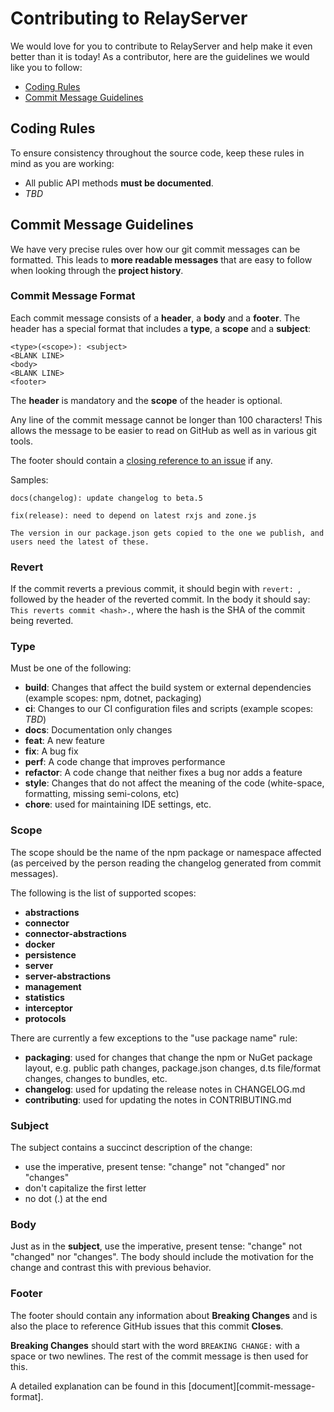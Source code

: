 # Contributing to RelayServer

We would love for you to contribute to RelayServer and help make it even better than it is today! As a contributor, here
are the guidelines we would like you to follow:

- [Coding Rules](#rules)
- [Commit Message Guidelines](#commit)

## <a name="rules"></a> Coding Rules

To ensure consistency throughout the source code, keep these rules in mind as you are working:

- All public API methods **must be documented**.
- _TBD_

## <a name="commit"></a> Commit Message Guidelines

We have very precise rules over how our git commit messages can be formatted. This leads to **more readable messages**
that are easy to follow when looking through the **project history**.

### Commit Message Format

Each commit message consists of a **header**, a **body** and a **footer**. The header has a special format that includes
a **type**, a **scope** and a **subject**:

```
<type>(<scope>): <subject>
<BLANK LINE>
<body>
<BLANK LINE>
<footer>
```

The **header** is mandatory and the **scope** of the header is optional.

Any line of the commit message cannot be longer than 100 characters! This allows the message to be easier to read on
GitHub as well as in various git tools.

The footer should contain a
[closing reference to an issue](https://help.github.com/articles/closing-issues-via-commit-messages/) if any.

Samples:

```
docs(changelog): update changelog to beta.5
```

```
fix(release): need to depend on latest rxjs and zone.js

The version in our package.json gets copied to the one we publish, and users need the latest of these.
```

### Revert

If the commit reverts a previous commit, it should begin with `revert: `, followed by the header of the reverted commit.
In the body it should say: `This reverts commit <hash>.`, where the hash is the SHA of the commit being reverted.

### Type

Must be one of the following:

- **build**: Changes that affect the build system or external dependencies (example scopes: npm, dotnet, packaging)
- **ci**: Changes to our CI configuration files and scripts (example scopes: _TBD_)
- **docs**: Documentation only changes
- **feat**: A new feature
- **fix**: A bug fix
- **perf**: A code change that improves performance
- **refactor**: A code change that neither fixes a bug nor adds a feature
- **style**: Changes that do not affect the meaning of the code (white-space, formatting, missing semi-colons, etc)
- **chore**: used for maintaining IDE settings, etc.

### Scope

The scope should be the name of the npm package or namespace affected (as perceived by the person reading the changelog
generated from commit messages).

The following is the list of supported scopes:

- **abstractions**
- **connector**
- **connector-abstractions**
- **docker**
- **persistence**
- **server**
- **server-abstractions**
- **management**
- **statistics**
- **interceptor**
- **protocols**

There are currently a few exceptions to the "use package name" rule:

- **packaging**: used for changes that change the npm or NuGet package layout, e.g. public path changes, package.json
  changes, d.ts file/format changes, changes to bundles, etc.
- **changelog**: used for updating the release notes in CHANGELOG.md
- **contributing**: used for updating the notes in CONTRIBUTING.md

### Subject

The subject contains a succinct description of the change:

- use the imperative, present tense: "change" not "changed" nor "changes"
- don't capitalize the first letter
- no dot (.) at the end

### Body

Just as in the **subject**, use the imperative, present tense: "change" not "changed" nor "changes". The body should
include the motivation for the change and contrast this with previous behavior.

### Footer

The footer should contain any information about **Breaking Changes** and is also the place to reference GitHub issues
that this commit **Closes**.

**Breaking Changes** should start with the word `BREAKING CHANGE:` with a space or two newlines. The rest of the commit
message is then used for this.

A detailed explanation can be found in this [document][commit-message-format].

